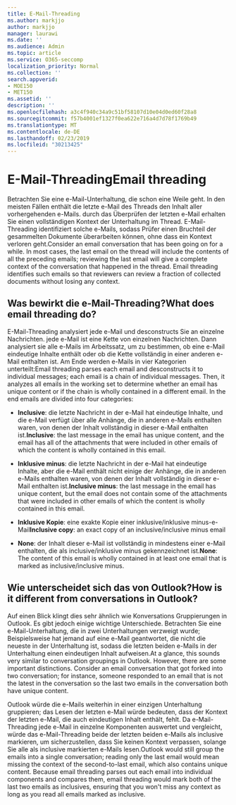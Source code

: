 ```yaml
---
title: E-Mail-Threading
ms.author: markjjo
author: markjjo
manager: laurawi
ms.date: ''
ms.audience: Admin
ms.topic: article
ms.service: O365-seccomp
localization_priority: Normal
ms.collection: ''
search.appverid:
- MOE150
- MET150
ms.assetid: ''
description: ''
ms.openlocfilehash: a3c4f940c34a9c51bf58107d10e04d0ed60f28a8
ms.sourcegitcommit: f57b4001ef1327f0ea622e716a4d7d78f1769b49
ms.translationtype: MT
ms.contentlocale: de-DE
ms.lasthandoff: 02/23/2019
ms.locfileid: "30213425"
---
```

# <a name="email-threading"></a><span data-ttu-id="613e9-102">E-Mail-Threading</span><span class="sxs-lookup"><span data-stu-id="613e9-102">Email threading</span></span>

<span data-ttu-id="613e9-p101">Betrachten Sie eine e-Mail-Unterhaltung, die schon eine Weile geht. In den meisten Fällen enthält die letzte e-Mail des Threads den Inhalt aller vorhergehenden e-Mails. durch das Überprüfen der letzten e-Mail erhalten Sie einen vollständigen Kontext der Unterhaltung im Thread. E-Mail-Threading identifiziert solche e-Mails, sodass Prüfer einen Bruchteil der gesammelten Dokumente überarbeiten können, ohne dass ein Kontext verloren geht.</span><span class="sxs-lookup"><span data-stu-id="613e9-p101">Consider an email conversation that has been going on for a while. In most cases, the last email on the thread will include the contents of all the preceding emails; reviewing the last email will give a complete context of the conversation that happened in the thread. Email threading identifies such emails so that reviewers can review a fraction of collected documents without losing any context.</span></span>

## <a name="what-does-email-threading-do"></a><span data-ttu-id="613e9-106">Was bewirkt die e-Mail-Threading?</span><span class="sxs-lookup"><span data-stu-id="613e9-106">What does email threading do?</span></span>

<span data-ttu-id="613e9-p102">E-Mail-Threading analysiert jede e-Mail und desconstructs Sie an einzelne Nachrichten. jede e-Mail ist eine Kette von einzelnen Nachrichten. Dann analysiert sie alle e-Mails im Arbeitssatz, um zu bestimmen, ob eine e-Mail eindeutige Inhalte enthält oder ob die Kette vollständig in einer anderen e-Mail enthalten ist. Am Ende werden e-Mails in vier Kategorien unterteilt:</span><span class="sxs-lookup"><span data-stu-id="613e9-p102">Email threading parses each email and desconstructs it to individual messages; each email is a chain of individual messages. Then, it analyzes all emails in the working set to determine whether an email has unique content or if the chain is wholly contained in a different email. In the end emails are divided into four categories:</span></span>

- <span data-ttu-id="613e9-110">**Inclusive**: die letzte Nachricht in der e-Mail hat eindeutige Inhalte, und die e-Mail verfügt über alle Anhänge, die in anderen e-Mails enthalten waren, von denen der Inhalt vollständig in dieser e-Mail enthalten ist.</span><span class="sxs-lookup"><span data-stu-id="613e9-110">**Inclusive**: the last message in the email has unique content, and the email has all of the attachments that were included in other emails of which the content is wholly contained in this email.</span></span>


- <span data-ttu-id="613e9-111">**Inklusive minus**: die letzte Nachricht in der e-Mail hat eindeutige Inhalte, aber die e-Mail enthält nicht einige der Anhänge, die in anderen e-Mails enthalten waren, von denen der Inhalt vollständig in dieser e-Mail enthalten ist.</span><span class="sxs-lookup"><span data-stu-id="613e9-111">**Inclusive minus**: the last message in the email has unique content, but the email does not contain some of the attachments that were included in other emails of which the content is wholly contained in this email.</span></span>

- <span data-ttu-id="613e9-112">**Inklusive Kopie**: eine exakte Kopie einer inklusive/inklusive minus-e-Mail</span><span class="sxs-lookup"><span data-stu-id="613e9-112">**Inclusive copy**: an exact copy of an inclusive/inclusive minus email</span></span>

- <span data-ttu-id="613e9-113">**None**: der Inhalt dieser e-Mail ist vollständig in mindestens einer e-Mail enthalten, die als inclusive/inklusive minus gekennzeichnet ist.</span><span class="sxs-lookup"><span data-stu-id="613e9-113">**None**: The content of this email is wholly contained in at least one email that is marked as inclusive/inclusive minus.</span></span>

## <a name="how-is-it-different-from-conversations-in-outlook"></a><span data-ttu-id="613e9-114">Wie unterscheidet sich das von Outlook?</span><span class="sxs-lookup"><span data-stu-id="613e9-114">How is it different from conversations in Outlook?</span></span>
<span data-ttu-id="613e9-p103">Auf einen Blick klingt dies sehr ähnlich wie Konversations Gruppierungen in Outlook. Es gibt jedoch einige wichtige Unterschiede. Betrachten Sie eine e-Mail-Unterhaltung, die in zwei Unterhaltungen verzweigt wurde; Beispielsweise hat jemand auf eine e-Mail geantwortet, die nicht die neueste in der Unterhaltung ist, sodass die letzten beiden e-Mails in der Unterhaltung einen eindeutigen Inhalt aufweisen.</span><span class="sxs-lookup"><span data-stu-id="613e9-p103">At a glance, this sounds very similar to conversation groupings in Outlook. However, there are some important distinctions. Consider an email conversation that got forked into two conversation; for instance, someone responded to an email that is not the latest in the conversation so the last two emails in the conversation both have unique content.</span></span>

<span data-ttu-id="613e9-p104">Outlook würde die e-Mails weiterhin in einer einzigen Unterhaltung gruppieren; das Lesen der letzten e-Mail würde bedeuten, dass der Kontext der letzten e-Mail, die auch eindeutigen Inhalt enthält, fehlt. Da e-Mail-Threading jede e-Mail in einzelne Komponenten auswertet und vergleicht, würde das e-Mail-Threading beide der letzten beiden e-Mails als inclusive markieren, um sicherzustellen, dass Sie keinen Kontext verpassen, solange Sie alle als inclusive markierten e-Mails lesen.</span><span class="sxs-lookup"><span data-stu-id="613e9-p104">Outlook would still group the emails into a single conversation; reading only the last email would mean missing the context of the second-to-last email, which also contains unique content. Because email threading parses out each email into individual components and compares them, email threading would mark both of the last two emails as inclusives, ensuring that you won't miss any context as long as you read all emails marked as inclusive.</span></span>